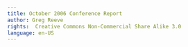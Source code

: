 ```yaml
---
title: October 2006 Conference Report
author: Greg Reeve
rights:  Creative Commons Non-Commercial Share Alike 3.0
language: en-US
---
```


